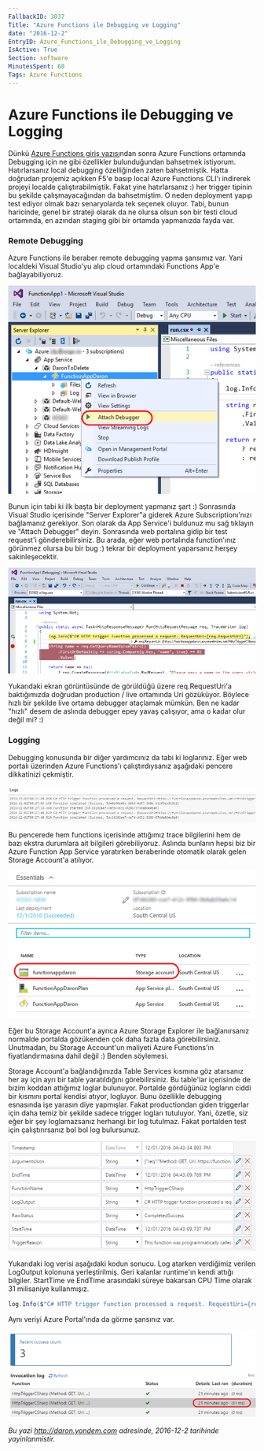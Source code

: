 ```yaml
---
FallbackID: 3037
Title: "Azure Functions ile Debugging ve Logging"
date: "2016-12-2"
EntryID: Azure_Functions_ile_Debugging_ve_Logging
IsActive: True
Section: software
MinutesSpent: 68
Tags: Azure Functions
---
```

# Azure Functions ile Debugging ve Logging
Dünkü [Azure Functions giriş yazısı](http://daron.yondem.com/software/post/Azure_Functions_ile_ilk_Serverless_Maceramiz)ndan sonra Azure Functions ortamında Debugging için ne gibi özellikler bulunduğundan bahsetmek istiyorum. Hatırlarsanız local debugging özelliğinden zaten bahsetmiştik. Hatta doğrudan projemiz açıkken F5'e basıp local Azure Functions CLI'ı indirerek projeyi localde çalıştırabilmiştik. Fakat yine hatırlarsanız :) her trigger tipinin bu şekilde çalışmayacağından da bahsetmiştim. O neden deployment yapıp test ediyor olmak bazı senaryolarda tek seçenek oluyor. Tabi, bunun haricinde, genel bir strateji olarak da ne olursa olsun son bir testi cloud ortamında, en azından staging gibi bir ortamda yapmanızda fayda var.

### Remote Debugging

Azure Functions ile beraber remote debugging yapma şansımız var. Yani localdeki Visual Studio'yu alıp cloud ortamındaki Functions App'e bağlayabiliyoruz. 

![Remote Debugging](media/Azure_Functions_ile_Debugging_ve_Logging/af-debugging.png)

Bunun için tabi ki ilk başta bir deployment yapmanız şart :) Sonrasında Visual Studio içerisinde "Server Explorer"a giderek Azure Subscriptionı'nızı bağlamanız gerekiyor. Son olarak da App Service'i buldunuz mu sağ tıklayın ve "Attach Debugger" deyin. Sonrasında web portalına gidip bir test request'i gönderebilirsiniz. Bu arada, eğer web portalında function'ınız görünmez olursa bu bir bug :) tekrar bir deployment yaparsanız herşey sakinleşecektir. 

![Remote Debugging](media/Azure_Functions_ile_Debugging_ve_Logging/af-debugging-2.png)

Yukarıdaki ekran görüntüsünde de görüldüğü üzere req.RequestUri'a baktığımızda doğrudan production / live ortamında Uri gözüküyor. Böylece hızlı bir şekilde live ortama debugger ataçlamak mümkün. Ben ne kadar "hızlı" desem de aslında debugger epey yavaş çalışıyor, ama o kadar olur değil mi? :)

### Logging

Debugging konusunda bir diğer yardımcınız da tabi ki loglarınız. Eğer web portalı üzerinden Azure Functions'ı çalıştırdıysanız aşağıdaki pencere dikkatinizi çekmiştir.

![Azure Functions Logları Portalda](media/Azure_Functions_ile_Debugging_ve_Logging/af-debugging-3.png)

Bu pencerede hem functions içerisinde attığımız trace bilgilerini hem de bazı ekstra durumlara ait bilgileri görebiliyoruz. Aslında bunların hepsi biz bir Azure Function App Service yaratırken beraberinde otomatik olarak gelen Storage Account'a atılıyor. 

![Azure Functions için oluşturulan Storage Account](media/Azure_Functions_ile_Debugging_ve_Logging/af-debugging-4.png)

Eğer bu Storage Account'a ayrıca Azure Storage Explorer ile bağlanırsanız normalde portalda gözükenden çok daha fazla data görebilirsiniz. Unutmadan, bu Storage Account'un maliyeti Azure Functions'ın fiyatlandırmasına dahil değil :) Benden söylemesi.

Storage Account'a bağlandığınızda Table Services kısmına göz atarsanız her ay için ayrı bir table yaratıldığını görebilirsiniz. Bu table'lar içerisinde de bizim koddan attığımız loglar bulunuyor. Portalde gördüğünüz logların ciddi bir kısmını portal kendisi atıyor, logluyor. Bunu özellikle debugging esnasında işe yarasın diye yapmışlar. Fakat productiondan giden triggerlar için daha temiz bir şekilde sadece trigger logları tutuluyor. Yani, özetle, siz eğer bir şey loglamazsanız herhangi bir log tutulmaz. Fakat portalden test için çalıştırırsanız bol bol log bulursunuz. 

![Azure Functions Detaylı Logları](media/Azure_Functions_ile_Debugging_ve_Logging/af-debugging-5.png)

Yukarıdaki log verisi aşağıdaki kodun sonucu. Log atarken verdiğimiz verilen LogOutput kolonuna yerleştirilmiş. Geri kalanlar runtime'ın kendi attığı bilgiler. StartTime ve EndTime arasındaki süreye bakarsan CPU Time olarak 31 milisaniye kullanmışız. 

```CS
log.Info($"C# HTTP trigger function processed a request. RequestUri={req.RequestUri}");
```

Aynı veriyi Azure Portal'ında da görme şansınız var. 

![Azure Functions Detaylı Logları](media/Azure_Functions_ile_Debugging_ve_Logging/af-debugging-6.png)

*Bu yazi http://daron.yondem.com adresinde, 2016-12-2 tarihinde yayinlanmistir.*
